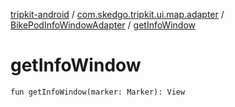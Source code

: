 [tripkit-android](../../index.md) / [com.skedgo.tripkit.ui.map.adapter](../index.md) / [BikePodInfoWindowAdapter](index.md) / [getInfoWindow](./get-info-window.md)

# getInfoWindow

`fun getInfoWindow(marker: Marker): View`